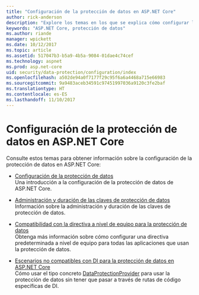 ```yaml
---
title: "Configuración de la protección de datos en ASP.NET Core"
author: rick-anderson
description: "Explore los temas en los que se explica cómo configurar la protección de datos en ASP.NET Core."
keywords: "ASP.NET Core, protección de datos"
ms.author: riande
manager: wpickett
ms.date: 10/12/2017
ms.topic: article
ms.assetid: 517047b3-b5a9-4b5a-9084-01dae4c74cef
ms.technology: aspnet
ms.prod: asp.net-core
uid: security/data-protection/configuration/index
ms.openlocfilehash: a502de94a0f7177f29c95f6a6a4468a715e66983
ms.sourcegitcommit: 9a9483aceb34591c97451997036a9120c3fe2baf
ms.translationtype: HT
ms.contentlocale: es-ES
ms.lasthandoff: 11/10/2017
---
```

# <a name="data-protection-configuration-in-aspnet-core"></a>Configuración de la protección de datos en ASP.NET Core

Consulte estos temas para obtener información sobre la configuración de la protección de datos en ASP.NET Core:

* [Configuración de la protección de datos](xref:security/data-protection/configuration/overview)  
  Una introducción a la configuración de la protección de datos de ASP.NET Core.

* [Administración y duración de las claves de protección de datos](xref:security/data-protection/configuration/default-settings)  
  Información sobre la administración y duración de las claves de protección de datos.

* [Compatibilidad con la directiva a nivel de equipo para la protección de datos](xref:security/data-protection/configuration/machine-wide-policy)  
  Obtenga más información sobre cómo configurar una directiva predeterminada a nivel de equipo para todas las aplicaciones que usan la protección de datos.

* [Escenarios no compatibles con DI para la protección de datos en ASP.NET Core](xref:security/data-protection/configuration/non-di-scenarios)  
  Cómo usar el tipo concreto [DataProtectionProvider](/dotnet/api/Microsoft.AspNetCore.DataProtection.DataProtectionProvider) para usar la protección de datos sin tener que pasar a través de rutas de código específicas de DI.
